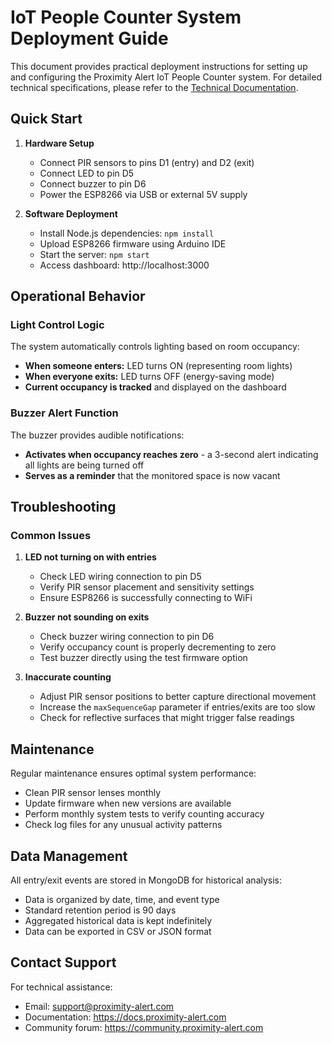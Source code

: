 # IoT People Counter System Deployment Guide

This document provides practical deployment instructions for setting up and configuring the Proximity Alert IoT People Counter system. For detailed technical specifications, please refer to the [Technical Documentation](TECHNICAL_README.md).

## Quick Start

1. **Hardware Setup**
   - Connect PIR sensors to pins D1 (entry) and D2 (exit)
   - Connect LED to pin D5
   - Connect buzzer to pin D6
   - Power the ESP8266 via USB or external 5V supply

2. **Software Deployment**
   - Install Node.js dependencies: `npm install`
   - Upload ESP8266 firmware using Arduino IDE
   - Start the server: `npm start`
   - Access dashboard: http://localhost:3000

## Operational Behavior

### Light Control Logic
The system automatically controls lighting based on room occupancy:

- **When someone enters:** LED turns ON (representing room lights)
- **When everyone exits:** LED turns OFF (energy-saving mode)
- **Current occupancy is tracked** and displayed on the dashboard

### Buzzer Alert Function
The buzzer provides audible notifications:

- **Activates when occupancy reaches zero** - a 3-second alert indicating all lights are being turned off
- **Serves as a reminder** that the monitored space is now vacant

## Troubleshooting

### Common Issues

1. **LED not turning on with entries**
   - Check LED wiring connection to pin D5
   - Verify PIR sensor placement and sensitivity settings
   - Ensure ESP8266 is successfully connecting to WiFi

2. **Buzzer not sounding on exits**
   - Check buzzer wiring connection to pin D6
   - Verify occupancy count is properly decrementing to zero
   - Test buzzer directly using the test firmware option

3. **Inaccurate counting**
   - Adjust PIR sensor positions to better capture directional movement
   - Increase the `maxSequenceGap` parameter if entries/exits are too slow
   - Check for reflective surfaces that might trigger false readings

## Maintenance

Regular maintenance ensures optimal system performance:

- Clean PIR sensor lenses monthly
- Update firmware when new versions are available
- Perform monthly system tests to verify counting accuracy
- Check log files for any unusual activity patterns

## Data Management

All entry/exit events are stored in MongoDB for historical analysis:

- Data is organized by date, time, and event type
- Standard retention period is 90 days
- Aggregated historical data is kept indefinitely
- Data can be exported in CSV or JSON format

## Contact Support

For technical assistance:
- Email: support@proximity-alert.com
- Documentation: https://docs.proximity-alert.com
- Community forum: https://community.proximity-alert.com
